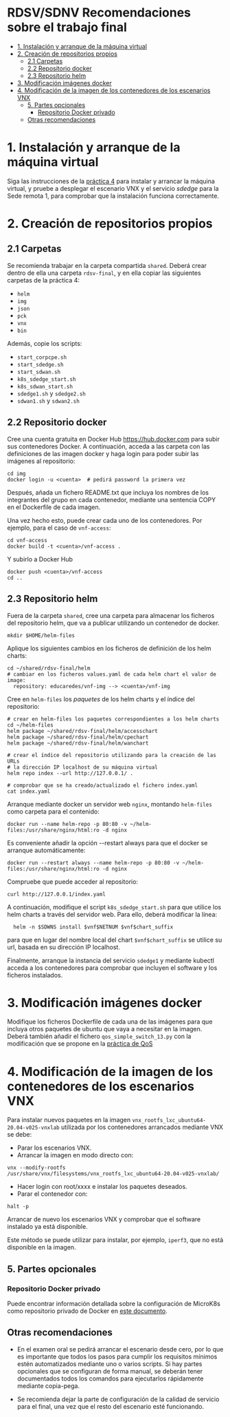 <!-- omit from toc -->
RDSV/SDNV Recomendaciones sobre el trabajo final
================================================

<!-- omit from toc -->
- [1. Instalación y arranque de la máquina virtual](#1-instalación-y-arranque-de-la-máquina-virtual)
- [2. Creación de repositorios propios](#2-creación-de-repositorios-propios)
  - [2.1 Carpetas](#21-carpetas)
  - [2.2 Repositorio docker](#22-repositorio-docker)
  - [2.3 Repositorio helm](#23-repositorio-helm)
- [3. Modificación imágenes docker](#3-modificación-imágenes-docker)
- [4. Modificación de la imagen de los contenedores de los escenarios VNX](#4-modificación-de-la-imagen-de-los-contenedores-de-los-escenarios-vnx)
  - [5. Partes opcionales](#5-partes-opcionales)
    - [Repositorio Docker privado](#repositorio-docker-privado)
  - [Otras recomendaciones](#otras-recomendaciones)

# 1. Instalación y arranque de la máquina virtual

Siga las instrucciones de la [práctica 4](rdsv-p4.md) para instalar y arrancar
la máquina virtual, y pruebe a desplegar el escenario VNX y el servicio _sdedge_
para la Sede remota 1, para comprobar que la instalación funciona
correctamente. 

# 2. Creación de repositorios propios

## 2.1 Carpetas

Se recomienda trabajar en la carpeta compartida `shared`. Deberá crear dentro
de ella una carpeta `rdsv-final`, y en ella copiar las siguientes carpetas de la
práctica 4:
- `helm`
- `img`
- `json`
- `pck`
- `vnx`
- `bin`
  
Además, copie los scripts:
- `start_corpcpe.sh`
- `start_sdedge.sh`
- `start_sdwan.sh`
- `k8s_sdedge_start.sh`
- `k8s_sdwan_start.sh`
- `sdedge1.sh` y `sdedge2.sh`
- `sdwan1.sh` y `sdwan2.sh`


## 2.2 Repositorio docker

Cree una cuenta gratuita en Docker Hub https://hub.docker.com para subir sus
contenedores Docker. A continuación, acceda a las carpeta con las definiciones 
de las imagen docker y haga login para poder subir las imágenes al repositorio:

```
cd img
docker login -u <cuenta>  # pedirá password la primera vez
```

<!-- 
A continuación, para evitar que la instalación del paquete `tzdata` solicite
interactivamente información sobre la zona horaria, añada al fichero
`Dockerfile`, tras la primera línea:

```
# variables to automatically install tzdata 
ARG DEBIAN_FRONTEND=noninteractive
ENV TZ=Europe/Madrid
```
-->

Después, añada un fichero README.txt que incluya los nombres de los integrantes
del grupo en cada contenedor, mediante una sentencia COPY en el Dockerfile de cada
imagen.

Una vez hecho esto, puede crear cada uno de los contenedores. Por ejemplo, para el caso de `vnf-access`:

```
cd vnf-access
docker build -t <cuenta>/vnf-access .
```

Y subirlo a Docker Hub

```
docker push <cuenta>/vnf-access
cd ..
```

## 2.3 Repositorio helm

<!--Instale la herramienta `helm`. Para ello, desde un terminal de la máquina virtual ya arrancada, ejecute:

```shell
curl -fsSL -o get_helm.sh https://raw.githubusercontent.com/helm/helm/main/scripts/get-helm-3
chmod 700 get_helm.sh
./get_helm.sh
```
-->

Fuera de la carpeta `shared`, cree una carpeta para almacenar los ficheros del repositorio helm, que va a publicar utilizando un contenedor de docker.

```shell
mkdir $HOME/helm-files
```

Aplique los siguientes cambios en los ficheros de definición de los helm charts:

```shell
cd ~/shared/rdsv-final/helm
# cambiar en los ficheros values.yaml de cada helm chart el valor de
image:
  repository: educaredes/vnf-img --> <cuenta>/vnf-img
```

Cree en `helm-files` los *paquetes* de los helm charts y el índice del
repositorio:

```shell
# crear en helm-files los paquetes correspondientes a los helm charts
cd ~/helm-files
helm package ~/shared/rdsv-final/helm/accesschart
helm package ~/shared/rdsv-final/helm/cpechart
helm package ~/shared/rdsv-final/helm/wanchart

# crear el índice del repositorio utilizando para la creación de las URLs
# la dirección IP localhost de su máquina virtual
helm repo index --url http://127.0.0.1/ .

# comprobar que se ha creado/actualizado el fichero index.yaml
cat index.yaml
```

Arranque mediante docker un servidor web `nginx`, montando `helm-files` 
como carpeta para el contenido:

```shell
docker run --name helm-repo -p 80:80 -v ~/helm-files:/usr/share/nginx/html:ro -d nginx
```

Es conveniente añadir la opción --restart always para que el docker se arranque automáticamente:

```shell
docker run --restart always --name helm-repo -p 80:80 -v ~/helm-files:/usr/share/nginx/html:ro -d nginx
```

Compruebe que puede acceder al repositorio:

```shell
curl http://127.0.0.1/index.yaml
```

<!--
Registre el nuevo repositorio en osm, borrando antes el repositorio previamente registrado:

```shell
# borrar el repositorio
osm repo-delete sdedge-ns-repo
# comprobar que no hay repositorios registrados 
osm repo-list
# registrar el nuevo repositorio
osm repo-add --type helm-chart --description "rdsvY repo" sdedge-ns-repo http://10.11.13.<X>
```

Finalmente, arranque desde OSM una instancia del servicio `sdedge` y mediante
kubectl acceda a los contenedores para comprobar que incluyen el software
y los ficheros instalados.
-->

A continuación, modifique el script `k8s_sdedge_start.sh` para que utilice los 
helm charts a través del servidor web. Para ello, deberá modificar la línea:

```
  helm -n $SDWNS install $vnf$NETNUM $vnf$chart_suffix
```

para que en lugar del nombre local del chart `$vnf$chart_suffix` se utilice su
url, basada en su dirección IP localhost. 

Finalmente, arranque la instancia del servicio `sdedge1` y mediante
kubectl acceda a los contenedores para comprobar que incluyen el software
y los ficheros instalados.

# 3. Modificación imágenes docker

Modifique los ficheros Dockerfile de cada una de las
imágenes  para que incluya otros paquetes de ubuntu que vaya a necesitar en la
imagen. Deberá también añadir el fichero `qos_simple_switch_13.py` con la
modificación que se propone en la [práctica de
QoS](http://osrg.github.io/ryu-book/en/html/rest_qos.html)

# 4. Modificación de la imagen de los contenedores de los escenarios VNX

Para instalar nuevos paquetes en la imagen
`vnx_rootfs_lxc_ubuntu64-20.04-v025-vnxlab` utilizada por los contenedores
arrancados mediante VNX se debe:

- Parar los escenarios VNX.
- Arrancar la imagen en modo directo con:

```
vnx --modify-rootfs /usr/share/vnx/filesystems/vnx_rootfs_lxc_ubuntu64-20.04-v025-vnxlab/
```

- Hacer login con root/xxxx e instalar los paquetes deseados.
- Parar el contenedor con:

```
halt -p
```

Arrancar de nuevo los escenarios VNX y comprobar que el software instalado ya 
está disponible.

Este método se puede utilizar para instalar, por ejemplo, `iperf3`, que no está
disponible en la imagen.

## 5. Partes opcionales

### Repositorio Docker privado 

Puede encontrar información detallada sobre la configuración de MicroK8s como
repositorio privado de Docker en [este documento](repo-privado-docker.md).

## Otras recomendaciones

- En el examen oral se pedirá arrancar el escenario desde cero, por lo que es
importante que todos los pasos para cumplir los requisitos mínimos estén
automatizados mediante uno o varios scripts. Si hay partes opcionales que se
configuran de forma manual, se deberán tener documentados todos los comandos
para ejecutarlos rápidamente mediante copia-pega. 

- Se recomienda dejar la parte de configuración de la calidad de servicio para el final, una vez que el resto del escenario esté funcionando.


